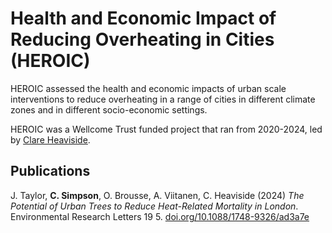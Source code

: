 # Health and Economic Impact of Reducing Overheating in Cities (HEROIC)

HEROIC assessed the health and economic impacts of urban scale interventions to reduce overheating in a range of cities in different climate zones and in different socio-economic settings. 

HEROIC was a Wellcome Trust funded project that ran from 2020-2024, led by [Clare Heaviside](https://profiles.ucl.ac.uk/77627-clare-heaviside).

## Publications
<script async src="https://badge.dimensions.ai/badge.js" charset="utf-8"></script>
<script type="text/javascript" src="https://d1bxh8uas1mnw7.cloudfront.net/assets/embed.js"></script>
 <tr>
    <td><span class="__dimensions_badge_embed__" data-doi="10.1088/1748-9326/ad3a7e" data-style="small_circle" ></span></td>
    <td><div class="altmetric-embed" data-badge-type="donut" data-badge-popover='right' data-altmetric-id="161664900"></div></td>
    <td>J. Taylor, <b>C. Simpson</b>, O. Brousse, A. Viitanen, C. Heaviside (2024) <i>The Potential of Urban Trees to Reduce Heat-Related Mortality in London</i>. Environmental Research Letters 19 5. <a href = "https://doi.org/10.1088/1748-9326/ad3a7e">doi.org/10.1088/1748-9326/ad3a7e</a> </td>
</tr>
